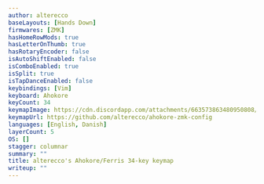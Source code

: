 ```yaml
---
author: alterecco
baseLayouts: [Hands Down]
firmwares: [ZMK]
hasHomeRowMods: true
hasLetterOnThumb: true
hasRotaryEncoder: false
isAutoShiftEnabled: false
isComboEnabled: true
isSplit: true
isTapDanceEnabled: false
keybindings: [Vim]
keyboard: Ahokore
keyCount: 34
keymapImage: https://cdn.discordapp.com/attachments/663573863480950808/885820678819962880/unknown.png
keymapUrl: https://github.com/alterecco/ahokore-zmk-config
languages: [English, Danish]
layerCount: 5
OS: []
stagger: columnar
summary: ""
title: alterecco's Ahokore/Ferris 34-key keymap
writeup: ""
---
```

